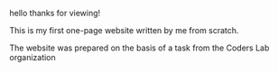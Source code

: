 hello thanks for viewing!

This is my first one-page website written by me from scratch.

The website was prepared on the basis of a task from the Coders Lab organization

